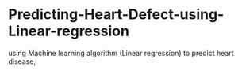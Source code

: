 # Predicting-Heart-Defect-using-Linear-regression
using Machine learning algorithm (Linear regression) to predict heart disease,
